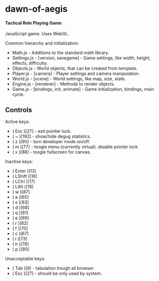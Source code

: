 dawn-of-aegis
=============
#### Tactical Role Playing Game ####

JavaScript game. Uses WebGL.

Common hierarchy and initialization:
* Math.js - Additions to the standard math library.
* Settings.js - [version, savegame] - Game settings, like width, height, effects, difficulty.
* Objects.js - World objects, that can be created from template.
* Player.js - [camera] - Player settings and camera manipulation.
* World.js - [scene] - World settings, like map, size, state.
* Engine.js - [renderer] - Methods to render objects.
* Game.js - [bindings, init, animate] - Game initialization, bindings, main cycle.

## Controls ##
Active keys:
* ( Esc )[27] - exit pointer lock.
* ( ~ )[192] - show/hide degug statistics.
* ( z )[90]  - turn developer mode on/off.
* ( m )[77] - toogle menu (currently virtual). disable pointer lock
* ( x )[88] - toogle fullscreen for canvas.

Inactive keys:

* ( Enter )[13]
* ( LShift )[16]
* ( LCtrl )[17]
* ( LAlt )[18]
* ( w )[87]
* ( a )[65]
* ( s )[83]
* ( d )[68]
* ( q )[81]
* ( e )[69]
* ( r )[82]
* ( f )[70]
* ( c )[67]
* ( i )[73]
* ( n )[78]
* ( p )[80]

Unacceptable keys:
* ( Tab )[9] - tabulation trough all browser.
* ( Esc )[27] - should be only used by system.
